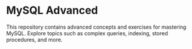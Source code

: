# MySQL Advanced

This repository contains advanced concepts and exercises for mastering MySQL. Explore topics such as complex queries, indexing, stored procedures, and more.